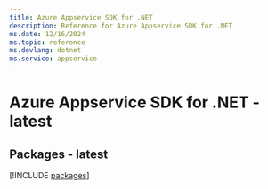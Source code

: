 ```yaml
---
title: Azure Appservice SDK for .NET
description: Reference for Azure Appservice SDK for .NET
ms.date: 12/16/2024
ms.topic: reference
ms.devlang: dotnet
ms.service: appservice
---
```

# Azure Appservice SDK for .NET - latest
## Packages - latest
[!INCLUDE [packages](appservice-index.md)]